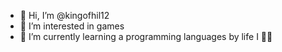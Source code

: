 - 👋 Hi, I’m @kingofhil12
- 👀 I’m interested in games
- 🌱 I’m currently learning a programming languages
by life I 🐖💨
